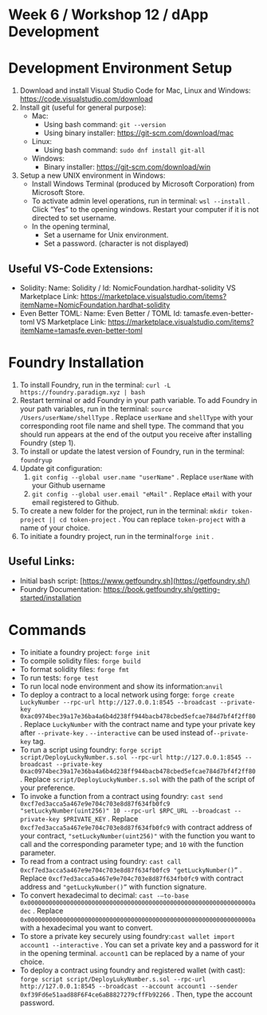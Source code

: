 # **Week 6 / Workshop 12 / dApp Development**

# Development Environment Setup

1. Download and install Visual Studio Code for Mac, Linux and Windows: https://code.visualstudio.com/download
2. Install git (useful for general purpose):
    - Mac:
        - Using bash command: `git --version`
        - Using binary installer: https://git-scm.com/download/mac
    - Linux:
        - Using bash command: `sudo dnf install git-all`
    - Windows:
        - Binary installer: https://git-scm.com/download/win
3. Setup a new UNIX environment in Windows:
    - Install Windows Terminal (produced by Microsoft Corporation) from Microsoft Store.
    - To activate admin level operations, run in terminal: `wsl --install` . Click “Yes” to the opening windows. Restart your computer if it is not directed to set username.
    - In the opening terminal,
        - Set a username for Unix environment.
        - Set a password. (character is not displayed)
 
## Useful VS-Code Extensions:

- Solidity:
Name: Solidity / Id: NomicFoundation.hardhat-solidity VS Marketplace Link: https://marketplace.visualstudio.com/items?itemName=NomicFoundation.hardhat-solidity
- Even Better TOML:
Name: Even Better / TOML Id: tamasfe.even-better-toml VS Marketplace Link: https://marketplace.visualstudio.com/items?itemName=tamasfe.even-better-toml

# Foundry Installation



1. To install Foundry, run in the terminal: `curl -L https://foundry.paradigm.xyz | bash`    
2. Restart terminal or add Foundry in your path variable. To add Foundry in your path variables, run in the terminal: `source /Users/userName/shellType` . Replace `userName`  and `shellType` with your corresponding root file name and shell type. The command that you should run appears at the end of the output you receive after installing Foundry (step 1). 
3. To install or update the latest version of Foundry, run in the terminal: `foundryup`
4. Update git configuration:
    1. `git config --global user.name "userName"` . Replace `userName` with your Github username
    2. `git config --global user.email "eMail"` . Replace `eMail` with your email registered to Github.
5. To create a new folder for the project, run in the terminal: `mkdir token-project || cd token-project`     . You can replace `token-project` with a name of your choice.
6. To initiate a foundry project, run in the terminal`forge init` .

## Useful Links:

- Initial bash script:  [https://www.getfoundry.sh](https://getfoundry.sh/)
- Foundry Documentation: https://book.getfoundry.sh/getting-started/installation

# Commands

- To initiate a foundry project: `forge init`
- To compile solidity files: `forge build`
- To format solidity files: `forge fmt`
- To run tests: `forge test`
- To run local node environment and show its information:`anvil`
- To deploy a contract to a local network using forge: `forge create LuckyNumber --rpc-url http://127.0.0.1:8545 --broadcast --private-key 0xac0974bec39a17e36ba4a6b4d238ff944bacb478cbed5efcae784d7bf4f2ff80` . Replace  `LuckyNumber` with the contract name and type your private key after `--private-key` . `--interactive` can be used instead of`--private-key` tag.
- To run a script using foundry: `forge script script/DeployLuckyNumber.s.sol --rpc-url http://127.0.0.1:8545 --broadcast --private-key 0xac0974bec39a17e36ba4a6b4d238ff944bacb478cbed5efcae784d7bf4f2ff80` . Replace `script/DeployLuckyNumber.s.sol`  with the path of the script of your preference.
- To invoke a function from a contract using foundry: `cast send 0xcf7ed3acca5a467e9e704c703e8d87f634fb0fc9 "setLuckyNumber(uint256)" 10 --rpc-url $RPC_URL --broadcast --private-key $PRIVATE_KEY` . Replace `0xcf7ed3acca5a467e9e704c703e8d87f634fb0fc9` with contract address of your contract, `"setLuckyNumber(uint256)"` with the function you want to call and the corresponding parameter type; and `10` with the function parameter.
- To read from a contract using foundry: `cast call 0xcf7ed3acca5a467e9e704c703e8d87f634fb0fc9 "getLuckyNumber()”` . Replace `0xcf7ed3acca5a467e9e704c703e8d87f634fb0fc9` with contract address and `"getLuckyNumber()”` with function signature.
- To convert hexadecimal to decimal: `cast -—to-base 0x000000000000000000000000000000000000000000000000000000000000000a dec` . Replace `0x000000000000000000000000000000000000000000000000000000000000000a` with a hexadecimal you want to convert.
- To store a private key securely using foundry:`cast wallet import account1 --interactive` . You can set a private key and a password for it in the opening terminal. `account1` can be replaced by a name of your choice.
- To deploy a contract using foundry and registered wallet (with cast): `forge script script/DeployLukyNumber.s.sol --rpc-url http://127.0.0.1:8545 --broadcast --account account1 --sender 0xf39Fd6e51aad88F6F4ce6aB8827279cffFb92266`  . Then, type the account password.